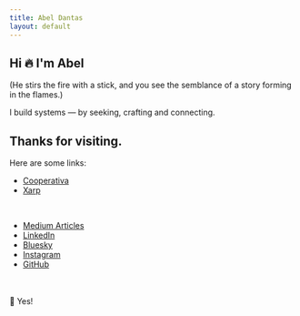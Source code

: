 ```yaml
---
title: Abel Dantas
layout: default
---
```


## Hi 🔥 I'm Abel <!-- 🌬️🍃✨🌿-->

<!-- (He throws a ball at you with a wink, and you catch it effortlessly.) -->
(He stirs the fire with a stick, and you see the semblance of a story forming in the flames.)

I build systems — by seeking, crafting and connecting.

## Thanks for visiting.
Here are some links:

- [Cooperativa](https://cpds.pt/)
- [Xarp](https://xarp.pt/)

<br>


- [Medium Articles](https://medium.com/@dantas.abel)
- [LinkedIn](https://linkedin.com/in/abel-dantas)
- [Bluesky](https://bsky.app/profile/abeldantas.bsky.social)
- [Instagram](https://www.instagram.com/affdantas/)
- [GitHub](https://github.com/abeldantas)

<br><br>
🔮 Yes!

